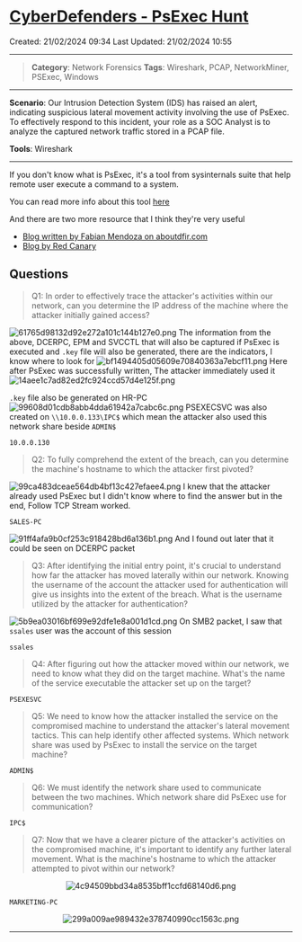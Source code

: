 # [CyberDefenders - PsExec Hunt](https://cyberdefenders.org/blueteam-ctf-challenges/psexec-hunt/)
Created: 21/02/2024 09:34
Last Updated: 21/02/2024 10:55
* * *
>**Category**: Network Forensics
>**Tags**: Wireshark, PCAP, NetworkMiner, PSExec, Windows
* * *
**Scenario**:
Our Intrusion Detection System (IDS) has raised an alert, indicating suspicious lateral movement activity involving the use of PsExec. To effectively respond to this incident, your role as a SOC Analyst is to analyze the captured network traffic stored in a PCAP file.

**Tools**: Wireshark
* * *
If you don't know what is PsExec, it's a tool from sysinternals suite that help remote user execute a command to a system.

You can read more info about this tool [here](https://learn.microsoft.com/en-us/sysinternals/downloads/psexec)

And there are two more resource that I think they're very useful
- [Blog written by Fabian Mendoza on aboutdfir.com](https://aboutdfir.com/the-key-to-identify-psexec/) 
- [Blog by Red Canary](https://redcanary.com/blog/threat-hunting-psexec-lateral-movement/)

## Questions
> Q1: In order to effectively trace the attacker's activities within our network, can you determine the IP address of the machine where the attacker initially gained access?

![61765d98132d92e272a101c144b127e0.png](/_resources/61765d98132d92e272a101c144b127e0.png)
The information from the above, DCERPC, EPM and SVCCTL that will also be captured if PsExec is executed and `.key` file will also be generated, there are the indicators, I know where to look for
![bf1494405d05609e70840363a7ebcf11.png](/_resources/bf1494405d05609e70840363a7ebcf11.png)
Here after PsExec was successfully written, The attacker immediately used it
![14aee1c7ad82ed2fc924ccd57d4e125f.png](/_resources/14aee1c7ad82ed2fc924ccd57d4e125f.png)

`.key` file also be generated on HR-PC
![99608d01cdb8abb4dda61942a7cabc6c.png](/_resources/99608d01cdb8abb4dda61942a7cabc6c.png)
PSEXECSVC was also created on `\\10.0.0.133\IPC$` which mean the attacker also used this network share beside `ADMIN$`

```
10.0.0.130
```

> Q2: To fully comprehend the extent of the breach, can you determine the machine's hostname to which the attacker first pivoted?

![99ca483dceae564db4bf13c427efaee4.png](/_resources/99ca483dceae564db4bf13c427efaee4.png)
I knew that the attacker already used PsExec but I didn't know where to find the answer but in the end, Follow TCP Stream worked.
```
SALES-PC
```
![91ff4afa9b0cf253c918428bd6a136b1.png](/_resources/91ff4afa9b0cf253c918428bd6a136b1.png)
And I found out later that it could be seen on DCERPC packet

> Q3: After identifying the initial entry point, it's crucial to understand how far the attacker has moved laterally within our network. Knowing the username of the account the attacker used for authentication will give us insights into the extent of the breach. What is the username utilized by the attacker for authentication?

![5b9ea03016bf699e92dfe1e8a001d1cd.png](/_resources/5b9ea03016bf699e92dfe1e8a001d1cd.png)
On SMB2 packet, I saw that `ssales` user was the account of this session
```
ssales
```

> Q4: After figuring out how the attacker moved within our network, we need to know what they did on the target machine. What's the name of the service executable the attacker set up on the target?
```
PSEXESVC
```

> Q5: We need to know how the attacker installed the service on the compromised machine to understand the attacker's lateral movement tactics. This can help identify other affected systems. Which network share was used by PsExec to install the service on the target machine?
```
ADMIN$
```

> Q6: We must identify the network share used to communicate between the two machines. Which network share did PsExec use for communication?
```
IPC$
```

> Q7: Now that we have a clearer picture of the attacker's activities on the compromised machine, it's important to identify any further lateral movement. What is the machine's hostname to which the attacker attempted to pivot within our network?

<div align=center>

![4c94509bbd34a8535bff1ccfd68140d6.png](/_resources/4c94509bbd34a8535bff1ccfd68140d6.png)
</div>

```
MARKETING-PC
```

<div align=center>

![299a009ae989432e378740990cc1563c.png](/_resources/299a009ae989432e378740990cc1563c.png)
</div>

* * *
